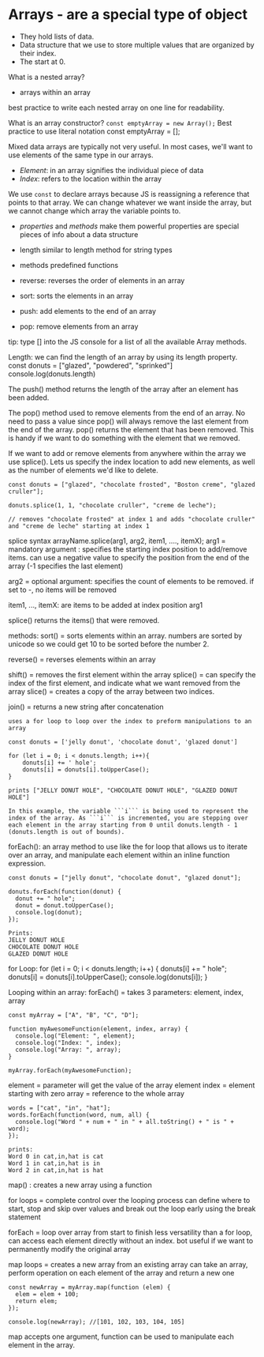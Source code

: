 # Arrays - are a special type of object

- They hold lists of data.
- Data structure that we use to store multiple values that are organized by their index.
- The start at 0. 

What is a nested array?
- arrays within an array

best practice to write each nested array on one line for readability.

What is an array constructor?
```const emptyArray = new Array();```
Best practice to use literal notation
const emptyArray = [];

Mixed data arrays are typically not very useful. In most cases, we'll want to use elements of the same type in our arrays.

- *Element*: in an array signifies the individual piece of data
- *Index*: refers to the location within the array

We use ```const``` to declare arrays because JS is reassigning a reference that points to that array. We can change whatever we want inside the array, but we cannot change which array the variable points to. 

- *properties* and *methods* make them powerful 
properties are special pieces of info about a data structure
- length similar to length method for string types

- methods predefined functions
- reverse: reverses the order of elements in an array
- sort: sorts the elements in an array
- push: add elements to the end of an array
- pop: remove elements from an array

tip: type [] into the JS console for a list of all the available Array methods. 

Length: we can find the length of an array by using its length property.
const donuts = ["glazed", "powdered", "sprinked"]
console.log(donuts.length)
<!-- prints 3 -->

The push() method returns the length of the array after an element has been added.

The pop() method used to remove elements from the end of an array.
No need to pass a value since pop() will always remove the last element from the end of the array.
pop() returns the element that has been removed. This is handy if we want to do something with the element that we removed. 

If we want to add or remove elements from anywhere within the array we use splice().
Lets us specify the index location to add new elements, as well as the number of elements we'd like to delete.

```
const donuts = ["glazed", "chocolate frosted", "Boston creme", "glazed cruller"];

donuts.splice(1, 1, "chocolate cruller", "creme de leche");

// removes "chocolate frosted" at index 1 and adds "chocolate cruller" and "creme de leche" starting at index 1
```

splice syntax 
arrayName.splice(arg1, arg2, item1, ...., itemX);
arg1 = mandatory argument : specifies the starting index position to add/remove items.
can use a negative value to specify the position from the end of the array (-1 specifies the last element)

arg2 = optional argument: specifies the count of elements to be removed. if set to -, no items will be removed

item1, ..., itemX: are items to be added at index position arg1

splice() returns the items() that were removed.

methods:
sort() = sorts elements within an array. numbers are sorted by unicode so we could get 10 to be sorted before the number 2.

reverse() = reverses elements within an array

shift() = removes the first element within the array
splice() = can specify the index of the first element, and indicate what we want removed from the array
slice() = creates a copy of the array between two indices.

join() = returns a new string after concatenation

```
uses a for loop to loop over the index to preform manipulations to an array

const donuts = ['jelly donut', 'chocolate donut', 'glazed donut']

for (let i = 0; i < donuts.length; i++){
    donuts[i] += ' hole';
    donuts[i] = donuts[i].toUpperCase();
}

prints ["JELLY DONUT HOLE", "CHOCOLATE DONUT HOLE", "GLAZED DONUT HOLE"]

In this example, the variable ```i``` is being used to represent the index of the array. As ```i``` is incremented, you are stepping over each element in the array starting from 0 until donuts.length - 1 (donuts.length is out of bounds).
```
forEach(): an array method to use like the for loop that allows us to iterate over an array, and manipulate each element within an inline function expression.

```
const donuts = ["jelly donut", "chocolate donut", "glazed donut"];

donuts.forEach(function(donut) {
  donut += " hole";
  donut = donut.toUpperCase();
  console.log(donut);
});

Prints:
JELLY DONUT HOLE
CHOCOLATE DONUT HOLE
GLAZED DONUT HOLE
```
for Loop: 
for (let i = 0; i < donuts.length; i++) {
  donuts[i] += " hole";
  donuts[i] = donuts[i].toUpperCase();
  console.log(donuts[i]);
}

Looping within an array:
forEach() = takes 3 parameters: element, index, array

```
const myArray = ["A", "B", "C", "D"];

function myAwesomeFunction(element, index, array) {
  console.log("Element: ", element);
  console.log("Index: ", index);
  console.log("Array: ", array);
}

myArray.forEach(myAwesomeFunction);
```

element = parameter will get the value of the array element
index = element starting with zero
array = reference to the whole array

```
words = ["cat", "in", "hat"];
words.forEach(function(word, num, all) {
  console.log("Word " + num + " in " + all.toString() + " is " + word);
});

prints: 
Word 0 in cat,in,hat is cat
Word 1 in cat,in,hat is in
Word 2 in cat,in,hat is hat
```

map() : creates a new array using a function


for loops = complete control over the looping process
can define where to start, stop and skip over values and break out the loop early using the break statement

forEach = loop over array from start to finish less versatility than a for loop, can access each element directly without an index.
bot useful if we want to permanently modify the original array

map loops = creates a new array from an existing array 
can take an array, perform operation on each element of the array and return a new one

```
const newArray = myArray.map(function (elem) {
  elem = elem + 100;
  return elem;
});

console.log(newArray); //[101, 102, 103, 104, 105]
```

map accepts one argument, function can be used to manipulate each element in the array. 

